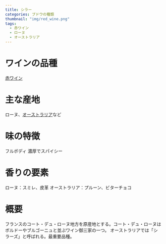 ```yaml
---
title: シラー
categories: ブドウの種類
thumbnail: "img/red_wine.png"
tags:
  - 赤ワイン
  - ローヌ
  - オーストラリア
---
```


# ワインの品種

[赤ワイン](/posts/kinds_of_wines/red)

# 主な産地

ローヌ、[オーストラリア](/posts/producing_area/australia)など

# 味の特徴

フルボディ
濃厚でスパイシー

# 香りの要素

ローヌ：スミレ、皮革
オーストラリア：プルーン、ビターチョコ

# 概要

フランスのコート・デュ・ローヌ地方を原産地とする。コート・デュ・ローヌはボルドーやブルゴーニュと並ぶワイン御三家の一つ。
オーストラリアでは「シラーズ」と呼ばれる。最重要品種。